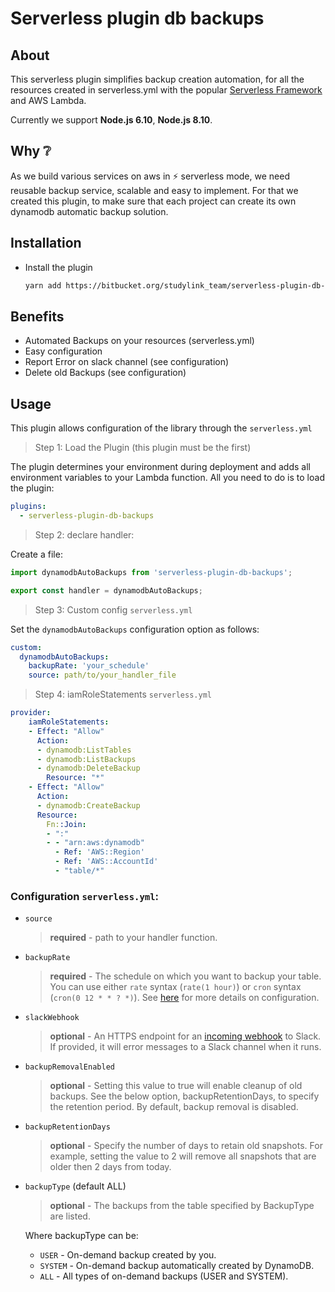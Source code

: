 # Serverless plugin db backups

## About

This serverless plugin simplifies backup creation automation, for all the resources created in
serverless.yml with the popular [Serverless Framework](https://serverless.com) and AWS Lambda.

Currently we support **Node.js 6.10**, **Node.js 8.10**.

## Why :grey_question:


As we build various services on aws in :zap: serverless mode, we need reusable backup service, scalable and easy to implement.
For that we created this plugin, to make sure that each project can create its own dynamodb automatic backup solution.

## Installation

* Install the plugin
  ```bash
  yarn add https://bitbucket.org/studylink_team/serverless-plugin-db-backups.git -D
  ```

## Benefits

* Automated Backups on your resources (serverless.yml)
* Easy configuration
* Report Error on slack channel (see configuration)
* Delete old Backups (see configuration)


## Usage
This plugin allows configuration of the library through the `serverless.yml`

> Step 1: Load the Plugin (this plugin must be the first)

The plugin determines your environment during deployment and adds all
environment variables to your Lambda function. All you need to
do is to load the plugin:

```yaml
plugins:
  - serverless-plugin-db-backups
```

> Step 2: declare handler:

Create a file:

```javascript
import dynamodbAutoBackups from 'serverless-plugin-db-backups';

export const handler = dynamodbAutoBackups;
```

> Step 3: Custom config `serverless.yml`

Set the `dynamodbAutoBackups` configuration option as follows:

```yaml
custom:
  dynamodbAutoBackups:
    backupRate: 'your_schedule'
    source: path/to/your_handler_file
```

> Step 4: iamRoleStatements `serverless.yml`

```yaml
provider:
    iamRoleStatements:
    - Effect: "Allow"
      Action:
      - dynamodb:ListTables
      - dynamodb:ListBackups
      - dynamodb:DeleteBackup
        Resource: "*"
    - Effect: "Allow"
      Action:
      - dynamodb:CreateBackup
      Resource:
        Fn::Join:
        - ":"
        - - "arn:aws:dynamodb"
          - Ref: 'AWS::Region'
          - Ref: 'AWS::AccountId'
          - "table/*"
```

### Configuration `serverless.yml`:
* `source`
  > **required** - path to your handler function.
* `backupRate`
  > **required** - The schedule on which you want to backup your table. You can use either `rate` syntax (`rate(1 hour)`) or `cron` syntax (`cron(0 12 * * ? *)`). See [here](https://serverless.com/framework/docs/providers/aws/events/schedule/) for more details on configuration.
* `slackWebhook`
  > **optional** - An HTTPS endpoint for an [incoming webhook](https://api.slack.com/incoming-webhooks) to Slack. If provided, it will error messages to a Slack channel when it runs.
* `backupRemovalEnabled`
  > **optional** - Setting this value to true will enable cleanup of old backups. See the below option, backupRetentionDays, to specify the retention period. By default, backup removal is disabled.
* `backupRetentionDays`
  > **optional** - Specify the number of days to retain old snapshots. For example, setting the value to 2 will remove all snapshots that are older then 2 days from today.
* `backupType` (default ALL)
  > **optional** - The backups from the table specified by BackupType are listed.

   Where backupType can be:
   * `USER` - On-demand backup created by you.
   * `SYSTEM` - On-demand backup automatically created by DynamoDB.
   * `ALL` - All types of on-demand backups (USER and SYSTEM).